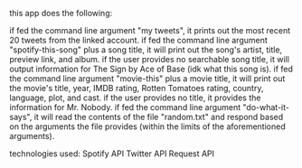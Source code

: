 this app does the following:

if fed the command line argument "my tweets", it prints out the most recent 20 tweets from the linked account.
if fed the command line argument "spotify-this-song" plus a song title, it will print out the song's artist, title, preview link, and album. if the user provides no searchable song title, it will output information for The Sign by Ace of Base (idk what this song is).
if fed the command line argument "movie-this" plus a movie title, it will print out the movie's title, year, IMDB rating, Rotten Tomatoes rating, country, language, plot, and cast. if the user provides no title, it provides the information for Mr. Nobody.
if fed the command line argument "do-what-it-says", it will read the contents of the file "random.txt" and respond based on the arguments the file provides (within the limits of the aforementioned arguments).

technologies used:
Spotify API
Twitter API
Request API
